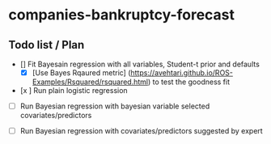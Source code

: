 # companies-bankruptcy-forecast
## Todo list / Plan

- [] Fit Bayesain regression with all variables, Student-t prior and defaults
    - [x] [Use Bayes Rqaured metric] (https://avehtari.github.io/ROS-Examples/Rsquared/rsquared.html) to test the goodness fit 

- [x ] Run plain logistic regression

- [ ] Run Bayesian regression with bayesian variable selected covariates/predictors

- [ ] Run Bayesian regression with covariates/predictors suggested by expert
 